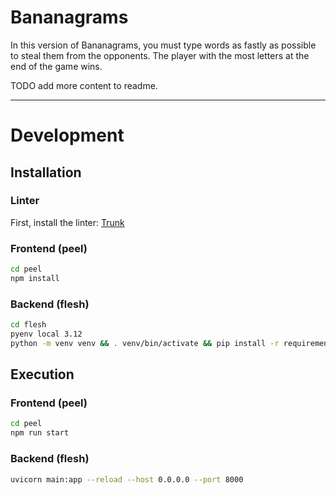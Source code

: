 # Bananagrams

In this version of Bananagrams, you must type words as fastly as possible to steal them from the opponents. The player with the most letters at the end of the game wins.

TODO add more content to readme.

---

# Development

## Installation

### Linter

First, install the linter:
[Trunk](https://docs.trunk.io/check/cli/install-trunk)

### Frontend (peel)

```sh
cd peel
npm install
```

### Backend (flesh)

```sh
cd flesh
pyenv local 3.12
python -m venv venv && . venv/bin/activate && pip install -r requirements.txt
```

## Execution

### Frontend (peel)

```sh
cd peel
npm run start
```

### Backend (flesh)

```sh
uvicorn main:app --reload --host 0.0.0.0 --port 8000
```
